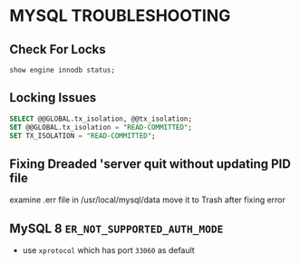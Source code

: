 # MYSQL TROUBLESHOOTING

## Check For Locks

```console
show engine innodb status;
```

## Locking Issues

```sql
SELECT @@GLOBAL.tx_isolation, @@tx_isolation;
SET @@GLOBAL.tx_isolation = "READ-COMMITTED";
SET TX_ISOLATION = "READ-COMMITTED";
```

## Fixing Dreaded 'server quit without updating PID file

examine .err file in /usr/local/mysql/data
move it to Trash after fixing error

## MySQL 8 `ER_NOT_SUPPORTED_AUTH_MODE`

- use `xprotocol` which has port `33060` as default
